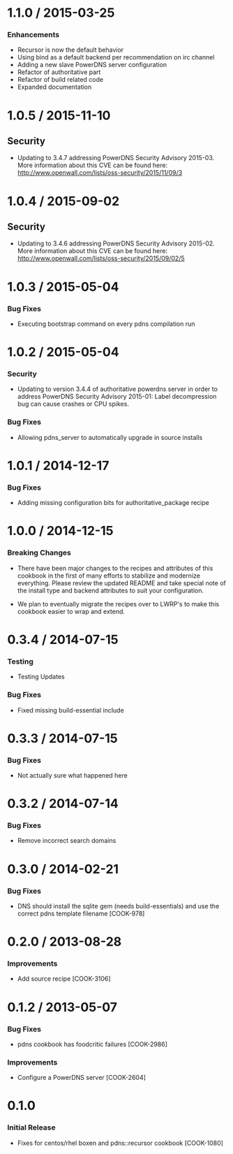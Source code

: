 # 1.1.0 / 2015-03-25

### Enhancements

* Recursor is now the default behavior
* Using bind as a default backend per recommendation on irc channel
* Adding a new slave PowerDNS server configuration
* Refactor of authoritative part
* Refactor of build related code
* Expanded documentation

# 1.0.5 / 2015-11-10

## Security

* Updating to 3.4.7 addressing PowerDNS Security Advisory 2015-03.
More information about this CVE can be found here:
http://www.openwall.com/lists/oss-security/2015/11/09/3

# 1.0.4 / 2015-09-02

## Security

* Updating to 3.4.6 addressing PowerDNS Security Advisory 2015-02. 
More information about this CVE can be found here: 
http://www.openwall.com/lists/oss-security/2015/09/02/5

# 1.0.3 / 2015-05-04

### Bug Fixes

* Executing bootstrap command on every pdns compilation run

# 1.0.2 / 2015-05-04

### Security

* Updating to version 3.4.4 of authoritative powerdns server in order to address
  PowerDNS Security Advisory 2015-01: Label decompression bug can cause crashes 
  or CPU spikes.

### Bug Fixes

* Allowing pdns_server to automatically upgrade in source installs

# 1.0.1 / 2014-12-17

### Bug Fixes

* Adding missing configuration bits for authoritative_package recipe

# 1.0.0 / 2014-12-15

### Breaking Changes

* There have been major changes to the recipes and attributes of this
  cookbook in the first of many efforts to stabilize and modernize everything.
  Please review the updated README and take special note of the install type
  and backend attributes to suit your configuration.

* We plan to eventually migrate the recipes over to LWRP's to make this
  cookbook easier to wrap and extend.

# 0.3.4 / 2014-07-15

### Testing

* Testing Updates

### Bug Fixes

* Fixed missing build-essential include

# 0.3.3 / 2014-07-15

### Bug Fixes

* Not actually sure what happened here

# 0.3.2 / 2014-07-14

### Bug Fixes

* Remove incorrect search domains

# 0.3.0 / 2014-02-21

### Bug Fixes

* DNS should install the sqlite gem (needs build-essentials) and use the correct pdns template filename [COOK-978]

# 0.2.0 / 2013-08-28

### Improvements

* Add source recipe [COOK-3106]

# 0.1.2 / 2013-05-07

### Bug Fixes

* pdns cookbook has foodcritic failures [COOK-2986]

### Improvements

* Configure a PowerDNS server [COOK-2604]

# 0.1.0

### Initial Release

- Fixes for centos/rhel boxen and pdns::recursor cookbook [COOK-1080]
